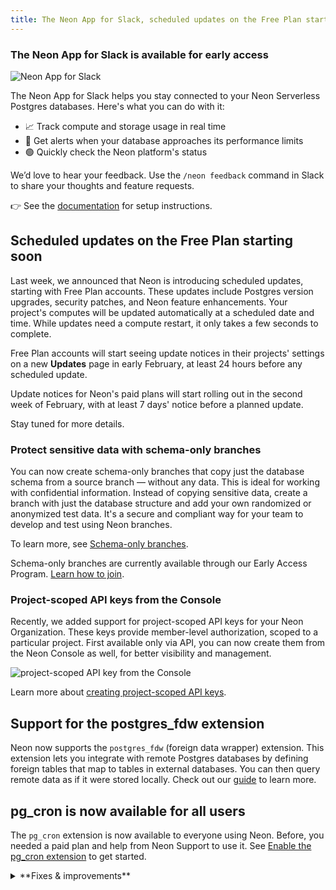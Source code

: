 ```yaml
---
title: The Neon App for Slack, scheduled updates on the Free Plan starting soon, and more
---
```


### The Neon App for Slack is available for early access

![Neon App for Slack](/docs/relnotes/slack_app.png)

The Neon App for Slack helps you stay connected to your Neon Serverless Postgres databases. Here's what you can do with it:

- 📈 Track compute and storage usage in real time
- 🔔 Get alerts when your database approaches its performance limits
- 🟢 Quickly check the Neon platform's status

We’d love to hear your feedback. Use the `/neon feedback` command in Slack to share your thoughts and feature requests.

👉 See the [documentation](/docs/manage/slack-app) for setup instructions.

## Scheduled updates on the Free Plan starting soon

Last week, we announced that Neon is introducing scheduled updates, starting with Free Plan accounts. These updates include Postgres version upgrades, security patches, and Neon feature enhancements. Your project's computes will be updated automatically at a scheduled date and time. While updates need a compute restart, it only takes a few seconds to complete.

Free Plan accounts will start seeing update notices in their projects' settings on a new **Updates** page in early February, at least 24 hours before any scheduled update.

Update notices for Neon's paid plans will start rolling out in the second week of February, with at least 7 days' notice before a planned update.

Stay tuned for more details.

### Protect sensitive data with schema-only branches

You can now create schema-only branches that copy just the database schema from a source branch — without any data. This is ideal for working with confidential information. Instead of copying sensitive data, create a branch with just the database structure and add your own randomized or anonymized test data. It's a secure and compliant way for your team to develop and test using Neon branches.

To learn more, see [Schema-only branches](/docs/guides/branching-schema-only).

Schema-only branches are currently available through our Early Access Program. [Learn how to join](/docs/introduction/roadmap#join-the-neon-early-access-program).

### Project-scoped API keys from the Console

Recently, we added support for project-scoped API keys for your Neon Organization. These keys provide member-level authorization, scoped to a particular project. First available only via API, you can now create them from the Neon Console as well, for better visibility and management.

![project-scoped API key from the Console](/docs/manage/project-scoped-from-console.png)

Learn more about [creating project-scoped API keys](/docs/manage/api-keys#create-project-scoped-organization-api-keys).

## Support for the postgres_fdw extension

Neon now supports the `postgres_fdw` (foreign data wrapper) extension. This extension lets you integrate with remote Postgres databases by defining foreign tables that map to tables in external databases. You can then query remote data as if it were stored locally. Check out our [guide](/docs/extensions/postgres_fdw) to learn more.

## pg_cron is now available for all users

The `pg_cron` extension is now available to everyone using Neon. Before, you needed a paid plan and help from Neon Support to use it. See [Enable the pg_cron extension](/docs/extensions/pg_cron#enable-the-pgcron-extension) to get started.

<details>

<summary>**Fixes & improvements**</summary>

- **Drizzle Studio update**

  We updated the Drizzle Studio integration that powers the **Tables** page in the Neon Console to version 1.0.12. For the latest improvements and fixes, see the [Neon Drizzle Studio Integration Changelog](https://github.com/neondatabase/neon-drizzle-studio-changelog/blob/main/CHANGELOG.md).

- **Console updates**

  Added a clear banner in the SQL Editor's results pane when running Time Travel queries to show that you're viewing historical data.

  ![time travel banner in SQL Editor](/docs/relnotes/time_travel_banner.png)

- **Postgres extension updates**

  - Neon now lets you install the previous version of `pgvector`, which is one version behind the latest supported version.

    For example, if Neon’s latest supported `pgvector` version is 0.8.0, you can install the prior version, 0.7.4, by specifying the version number:

    ```sql
    CREATE EXTENSION vector VERSION '0.7.4';
    ```

    For more, see [Use a previous version of pgvector](/docs/extensions/pgvector#use-a-previous-version-of-pgvector).

  - The `pgx_ulid` extension (0.2.0) is now available for Postgres 17. To install it, run:

    ```sql
    CREATE EXTENSION pgx_ulid;`
    ```

- **Neon API**

  Newly created Neon API keys are now prefixed with `napi_`. This change improves security by making it possible to use secret scanning mechanisms that rely on identifiable markers.

  Existing API keys remain valid. If you want to use the new format, you can generate a new API key. For instructions, see [API keys](/docs/manage/api-keys#creating-api-keys).

- **Fixes**

  - Fixed a bug where you might see an empty error screen when changing your email or resetting your password.
  - Fixed an issue where the SQL Editor sometimes ran queries on the main branch instead of your selected branch.

</details>
